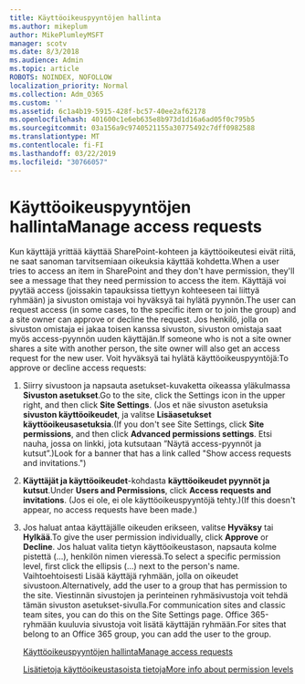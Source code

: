 ```yaml
---
title: Käyttöoikeuspyyntöjen hallinta
ms.author: mikeplum
author: MikePlumleyMSFT
manager: scotv
ms.date: 8/3/2018
ms.audience: Admin
ms.topic: article
ROBOTS: NOINDEX, NOFOLLOW
localization_priority: Normal
ms.collection: Adm_O365
ms.custom: ''
ms.assetid: 6c1a4b19-5915-428f-bc57-40ee2af62178
ms.openlocfilehash: 401600c1e6eb635e8b973d1d16a6ad05f0c795b5
ms.sourcegitcommit: 03a156a9c9740521155a30775492c7dff0982588
ms.translationtype: MT
ms.contentlocale: fi-FI
ms.lasthandoff: 03/22/2019
ms.locfileid: "30766057"
---
```

# <a name="manage-access-requests"></a><span data-ttu-id="b2980-102">Käyttöoikeuspyyntöjen hallinta</span><span class="sxs-lookup"><span data-stu-id="b2980-102">Manage access requests</span></span>

<span data-ttu-id="b2980-103">Kun käyttäjä yrittää käyttää SharePoint-kohteen ja käyttöoikeutesi eivät riitä, ne saat sanoman tarvitsemiaan oikeuksia käyttää kohdetta.</span><span class="sxs-lookup"><span data-stu-id="b2980-103">When a user tries to access an item in SharePoint and they don't have permission, they'll see a message that they need permission to access the item.</span></span> <span data-ttu-id="b2980-104">Käyttäjä voi pyytää access (joissakin tapauksissa tiettyyn kohteeseen tai liittyä ryhmään) ja sivuston omistaja voi hyväksyä tai hylätä pyynnön.</span><span class="sxs-lookup"><span data-stu-id="b2980-104">The user can request access (in some cases, to the specific item or to join the group) and a site owner can approve or decline the request.</span></span> <span data-ttu-id="b2980-105">Jos henkilö, jolla on sivuston omistaja ei jakaa toisen kanssa sivuston, sivuston omistaja saat myös access-pyynnön uuden käyttäjän.</span><span class="sxs-lookup"><span data-stu-id="b2980-105">If someone who is not a site owner shares a site with another person, the site owner will also get an access request for the new user.</span></span> <span data-ttu-id="b2980-106">Voit hyväksyä tai hylätä käyttöoikeuspyyntöjä:</span><span class="sxs-lookup"><span data-stu-id="b2980-106">To approve or decline access requests:</span></span>
  
1. <span data-ttu-id="b2980-107">Siirry sivustoon ja napsauta asetukset-kuvaketta oikeassa yläkulmassa **Sivuston asetukset**.</span><span class="sxs-lookup"><span data-stu-id="b2980-107">Go to the site, click the Settings icon in the upper right, and then click **Site Settings**.</span></span> <span data-ttu-id="b2980-108">(Jos et näe sivuston asetuksia **sivuston käyttöoikeudet**, ja valitse **Lisäasetukset käyttöoikeusasetuksia**.</span><span class="sxs-lookup"><span data-stu-id="b2980-108">(If you don't see Site Settings, click **Site permissions**, and then click **Advanced permissions settings**.</span></span> <span data-ttu-id="b2980-109">Etsi nauha, jossa on linkki, jota kutsutaan ”Näytä access-pyynnöt ja kutsut”.)</span><span class="sxs-lookup"><span data-stu-id="b2980-109">Look for a banner that has a link called "Show access requests and invitations.")</span></span>
    
2. <span data-ttu-id="b2980-110">**Käyttäjät ja käyttöoikeudet**-kohdasta **käyttöoikeudet pyynnöt ja kutsut**.</span><span class="sxs-lookup"><span data-stu-id="b2980-110">Under **Users and Permissions**, click **Access requests and invitations**.</span></span> <span data-ttu-id="b2980-111">(Jos ei ole, ei ole käyttöoikeuspyyntöjä tehty.)</span><span class="sxs-lookup"><span data-stu-id="b2980-111">(If this doesn't appear, no access requests have been made.)</span></span>
    
3. <span data-ttu-id="b2980-112">Jos haluat antaa käyttäjälle oikeuden erikseen, valitse **Hyväksy** tai **Hylkää**.</span><span class="sxs-lookup"><span data-stu-id="b2980-112">To give the user permission individually, click **Approve** or **Decline**.</span></span> <span data-ttu-id="b2980-113">Jos haluat valita tietyn käyttöoikeustason, napsauta kolme pistettä (...), henkilön nimen vieressä.</span><span class="sxs-lookup"><span data-stu-id="b2980-113">To select a specific permission level, first click the ellipsis (...) next to the person's name.</span></span> <span data-ttu-id="b2980-114">Vaihtoehtoisesti Lisää käyttäjä ryhmään, jolla on oikeudet sivustoon.</span><span class="sxs-lookup"><span data-stu-id="b2980-114">Alternatively, add the user to a group that has permission to the site.</span></span> <span data-ttu-id="b2980-115">Viestinnän sivustojen ja perinteinen ryhmäsivustoja voit tehdä tämän sivuston asetukset-sivulla.</span><span class="sxs-lookup"><span data-stu-id="b2980-115">For communication sites and classic team sites, you can do this on the Site Settings page.</span></span> <span data-ttu-id="b2980-116">Office 365-ryhmään kuuluvia sivustoja voit lisätä käyttäjän ryhmään.</span><span class="sxs-lookup"><span data-stu-id="b2980-116">For sites that belong to an Office 365 group, you can add the user to the group.</span></span>
    
    [<span data-ttu-id="b2980-117">Käyttöoikeuspyyntöjen hallinta</span><span class="sxs-lookup"><span data-stu-id="b2980-117">Manage access requests </span></span>](https://go.microsoft.com/fwlink/?linkid=2008747)
    
    [<span data-ttu-id="b2980-118">Lisätietoja käyttöoikeustasoista tietoja</span><span class="sxs-lookup"><span data-stu-id="b2980-118">More info about permission levels</span></span>](https://go.microsoft.com/fwlink/?linkid=867071)
    

